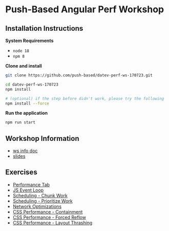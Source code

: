 # Push-Based Angular Perf Workshop

## Installation Instructions

**System Requirements**

* `node 18`
* `npm 8`

**Clone and install**

```bash
git clone https://github.com/push-based/datev-perf-ws-170723.git

cd datev-perf-ws-170723
npm install

# (optional) if the step before didn't work, please try the following
npm install --force
```

**Run the application**

```bash
npm run start
```

## Workshop Information

* [ws info doc](https://docs.google.com/document/d/19aI18XS--bjEG9EjHUGls-Q74P8Y7PA9ZGyRgqOO240/edit?usp=drive_link)
* [slides](https://drive.google.com/drive/u/1/folders/1TFoIQmomA6eDnieKracJTGvQFze3KlbW)

## Exercises

* [Performance Tab](./exercises/performance-tab-flame-charts.md)
* [JS Event Loop](./exercises/event-loop.md)
* [Scheduling - Chunk Work](./exercises/scheduling-chunk-work.md)
* [Scheduling - Prioritize Work](./exercises/scheduling-prioritize-work.md)
* [Network Optimizations](./exercises/network-optimizations.md)
* [CSS Performance - Containment](./exercises/css-performance%20-%20containment.md)
* [CSS Performance - Forced Reflow](./exercises/dom-access%20-%20forced%20reflow.md)
* [CSS Performance - Layout Thrashing](./exercises/dom-access%20-%20layout%20thrashing.md)
